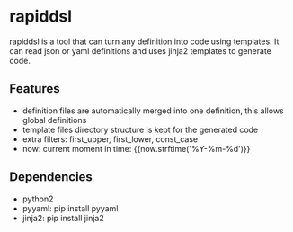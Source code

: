 # rapiddsl

rapiddsl is a tool that can turn any definition into code using templates.
It can read json or yaml definitions and uses jinja2 templates to generate code.

## Features

- definition files are automatically merged into one definition, this allows global definitions
- template files directory structure is kept for the generated code
- extra filters: first_upper, first_lower, const_case
- now: current moment in time: {{now.strftime('%Y-%m-%d')}}

## Dependencies

- python2
- pyyaml: pip install pyyaml
- jinja2: pip install jinja2
    
